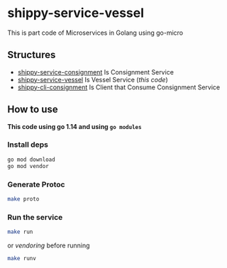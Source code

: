 # shippy-service-vessel

This is part code of Microservices in Golang using go-micro

## Structures

- [shippy-service-consignment](https://github.com/repodevs/shippy-service-consignment) Is Consignment Service
- [shippy-service-vessel](https://github.com/repodevs/shippy-service-consignment) Is Vessel Service (_this code_)
- [shippy-cli-consignment](https://github.com/repodevs/shippy-cli-consignment) Is Client that Consume Consignment Service

## How to use

**This code using go 1.14 and using `go modules`**

### Install deps

```sh
go mod download
go mod vendor
```

### Generate Protoc

```sh
make proto
```

### Run the service

```sh
make run
```

or _vendoring_ before running

```sh
make runv
```
